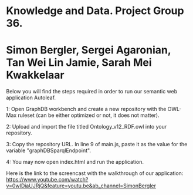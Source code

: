 # Knowledge and Data. Project Group 36.
# Simon Bergler, Sergei Agaronian, Tan Wei Lin Jamie, Sarah Mei Kwakkelaar

Below you will find the steps required in order to run our semantic web application Autoleaf. 

1: Open GraphDB workbench and create a new repository with the OWL-Max ruleset (can be either optimized or not, it does not matter).

2: Upload and import the file titled Ontology_v12_RDF.owl into your repository.

3: Copy the repository URL. In line 9 of main.js, paste it as the value for the variable "graphDBSparqlEndpoint".

4: You may now open index.html and run the application.

Here is the link to the screencast with the walkthrough of our application: https://www.youtube.com/watch?v=0wIDiaUJRjQ&feature=youtu.be&ab_channel=SimonBergler
